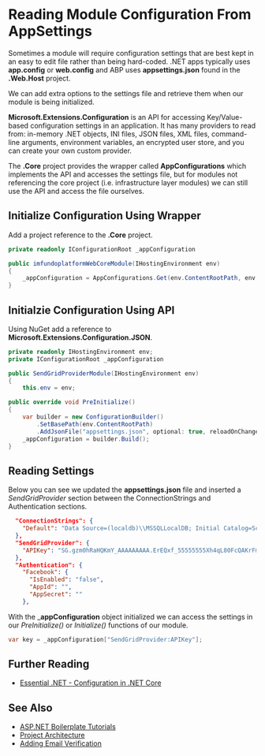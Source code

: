 # Reading Module Configuration From AppSettings
Sometimes a module will require configuration settings that are best kept in an easy to edit file rather than being hard-coded. \.NET apps typically uses __app.config__ or __web.config__ and ABP uses __appsettings.json__ found in the __.Web.Host__ project.

We can add extra options to the settings file and retrieve them when our module is being initialized.

__Microsoft.Extensions.Configuration__ is an API for accessing Key/Value-based configuration settings in an application. It has many providers to read from: in-memory .NET objects, INI files, JSON files, XML files, command-line arguments, environment variables, an encrypted user store, and you can create your own custom provider.

The __.Core__ project provides the wrapper called __AppConfigurations__ which implements the API and accesses the settings file, but for modules not referencing the core project (i.e. infrastructure layer modules) we can still use the API and access the file ourselves.

## Initialize Configuration Using Wrapper

Add a project reference to the __.Core__ project.

```csharp
private readonly IConfigurationRoot _appConfiguration

public imfundoplatformWebCoreModule(IHostingEnvironment env)
{
    _appConfiguration = AppConfigurations.Get(env.ContentRootPath, env.EnvironmentName, env.IsDevelopment());
}
```

## Initialzie Configuration Using API

Using NuGet add a reference to __Microsoft.Extensions.Configuration.JSON__.

```csharp
private readonly IHostingEnvironment env;
private IConfigurationRoot _appConfiguration

public SendGridProviderModule(IHostingEnvironment env)
{
    this.env = env;

public override void PreInitialize()
{
    var builder = new ConfigurationBuilder()
        .SetBasePath(env.ContentRootPath)
        .AddJsonFile("appsettings.json", optional: true, reloadOnChange: true)
    _appConfiguration = builder.Build();
}
```

## Reading Settings
Below you can see we updated the __appsettings.json__ file and inserted a _SendGridProvider_ section between the ConnectionStrings and Authentication sections.

```json
  "ConnectionStrings": {
    "Default": "Data Source=(localdb)\\MSSQLLocalDB; Initial Catalog=SchoolPlatform;"
  },
  "SendGridProvider": {
    "APIKey": "SG.gzm0hRaHQKmY_AAAAAAAAA.ErEQxf_55555555Xh4qL80FcQAKrFmK2CHBwABXXXXX"
  },
  "Authentication": {
    "Facebook": {
      "IsEnabled": "false",
      "AppId": "",
      "AppSecret": ""
    },
```

With the ___appConfiguration__ object initialized we can access the settings in our _PreInitialize()_ or _Initialize()_ functions of our module.

```csharp
var key = _appConfiguration["SendGridProvider:APIKey"];
```

## Further Reading
* [Essential .NET - Configuration in .NET Core](https://msdn.microsoft.com/en-us/magazine/mt632279.aspx)

## See Also
* [ASP\.NET Boilerplate Tutorials](README.md)
* [Project Architecture](projectarchitecture.md)
* [Adding Email Verification](emailverification.md)